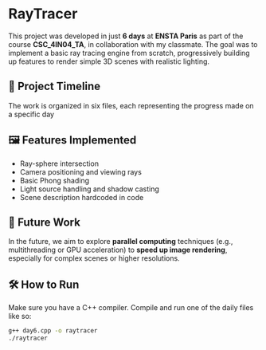 # RayTracer

This project was developed in just **6 days** at **ENSTA Paris** as part of the course **CSC_4IN04_TA**, in collaboration with my classmate. The goal was to implement a basic ray tracing engine from scratch, progressively building up features to render simple 3D scenes with realistic lighting.

## 📅 Project Timeline

The work is organized in six files, each representing the progress made on a specific day


## 🖼️ Features Implemented

- Ray-sphere intersection
- Camera positioning and viewing rays
- Basic Phong shading
- Light source handling and shadow casting
- Scene description hardcoded in code

## 🚀 Future Work

In the future, we aim to explore **parallel computing** techniques (e.g., multithreading or GPU acceleration) to **speed up image rendering**, especially for complex scenes or higher resolutions.

## 🛠️ How to Run

Make sure you have a C++ compiler. Compile and run one of the daily files like so:

```bash
g++ day6.cpp -o raytracer
./raytracer
